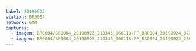 ```yaml
---
label: 20190923
station: BR0004
network: GMN
capturas:
  - imagem: BR0004/BR0004_20190923_213345_966118/FF_BR0004_20190924_072323_708_0984064.fits_maxpixel.jpg
  - imagem: BR0004/BR0004_20190923_213345_966118/FF_BR0004_20190923_230917_894_0154368.fits_maxpixel.jpg
---
```


